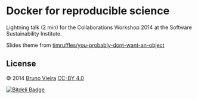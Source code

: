 Docker for reproducible science
===============================
Lightning talk (2 min) for the Collaborations Workshop 2014 at the Software Sustainability Institute.

Slides theme from [timruffles/you-probably-dont-want-an-object](//github.com/timruffles/you-probably-dont-want-an-object)

License
-------
© 2014 [Bruno Vieira](//bmpvieira.com) [CC-BY 4.0](//creativecommons.org/licenses/by/4.0/deed.en_US)


[![Bitdeli Badge](https://d2weczhvl823v0.cloudfront.net/bmpvieira/cw14/trend.png)](https://bitdeli.com/free "Bitdeli Badge")

